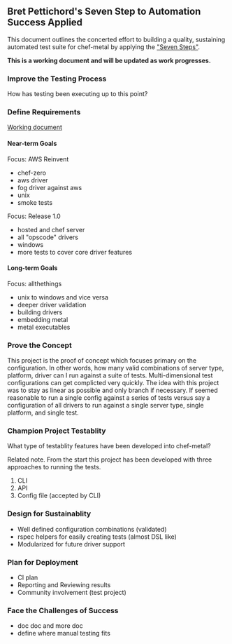 ## Bret Pettichord's Seven Step to Automation Success Applied
This document outlines the concerted effort to building a quality, sustaining automated test suite for chef-metal by applying the ["Seven Steps"](http://www.testpoint.com.au/attachments/093_Seven%20Steps%20to%20Test%20Automation%20Success.pdf).

**This is a working document and will be updated as work progresses.**

### Improve the Testing Process
How has testing been executing up to this point?

### Define Requirements
[Working document](docs/braindump.md)
#### Near-term Goals
Focus: AWS Reinvent
* chef-zero
* aws driver
* fog driver against aws
* unix
* smoke tests

Focus: Release 1.0
* hosted and chef server
* all "opscode" drivers
* windows
* more tests to cover core driver features

#### Long-term Goals
Focus: allthethings
* unix to windows and vice versa
* deeper driver validation
* building drivers
* embedding metal
* metal executables

### Prove the Concept
This project is the proof of concept which focuses primary on the configuration.  In other words, how many valid combinations of server type, platform, driver can I run against a suite of tests.  Multi-dimensional test configurations can get complicted very quickly.  The idea with this project was to stay as linear as possible and only branch if necessary.  If seemed reasonable to run a single config against a series of tests versus say a configuration of all drivers to run against a single server type, single platform, and single test.

### Champion Project Testablity
What type of testablity features have been developed into chef-metal?

Related note. From the start this project has been developed with three approaches to running the tests.

1. CLI
1. API
1. Config file (accepted by CLI)

### Design for Sustainablity
* Well defined configuration combinations (validated)
* rspec helpers for easily creating tests (almost DSL like)
* Modularized for future driver support

### Plan for Deployment
* CI plan
* Reporting and Reviewing results
* Community involvement (test project)

### Face the Challenges of Success
* doc doc and more doc
* define where manual testing fits
